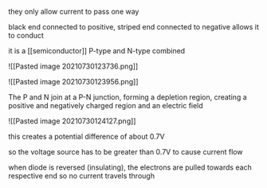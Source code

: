they only allow current to pass one way

black end connected to positive, striped end connected to negative allows it to conduct

it is a [[semiconductor]] P-type and N-type combined

![[Pasted image 20210730123736.png]]

![[Pasted image 20210730123956.png]]

The P and N join at a P-N junction, forming a depletion region, creating a positive and negatively charged region and an electric field

![[Pasted image 20210730124127.png]]

this creates a potential difference of about 0.7V

so the voltage source has to be greater than 0.7V to cause current flow

when diode is reversed (insulating), the electrons are pulled towards each respective end so no current travels through